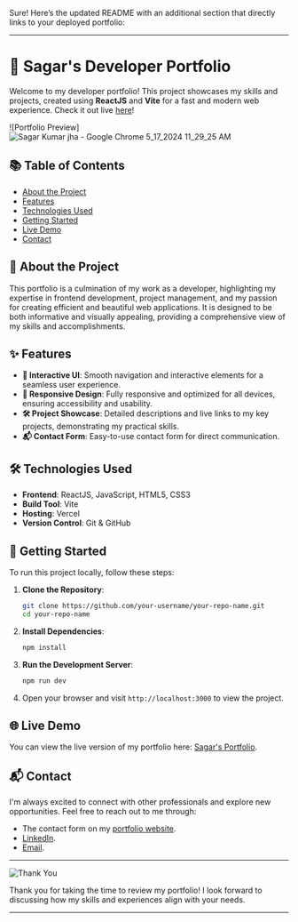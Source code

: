 Sure! Here’s the updated README with an additional section that directly links to your deployed portfolio:

---

# 🌟 Sagar's Developer Portfolio

Welcome to my developer portfolio! This project showcases my skills and projects, created using **ReactJS** and **Vite** for a fast and modern web experience. Check it out live [here](https://sagarportfolio-five.vercel.app/)!

![Portfolio Preview]![Sagar Kumar jha - Google Chrome 5_17_2024 11_29_25 AM](https://github.com/Sagar-03/Portfolio/assets/146898741/4e67626b-100a-4f69-aaad-5198209f2b5f)

## 📚 Table of Contents

- [About the Project](#about-the-project)
- [Features](#features)
- [Technologies Used](#technologies-used)
- [Getting Started](#getting-started)
- [Live Demo](#live-demo)
- [Contact](#contact)

## 📖 About the Project

This portfolio is a culmination of my work as a developer, highlighting my expertise in frontend development, project management, and my passion for creating efficient and beautiful web applications. It is designed to be both informative and visually appealing, providing a comprehensive view of my skills and accomplishments.

## ✨ Features

- **🚀 Interactive UI**: Smooth navigation and interactive elements for a seamless user experience.
- **📱 Responsive Design**: Fully responsive and optimized for all devices, ensuring accessibility and usability.
- **🛠️ Project Showcase**: Detailed descriptions and live links to my key projects, demonstrating my practical skills.
- **📬 Contact Form**: Easy-to-use contact form for direct communication.

## 🛠️ Technologies Used

- **Frontend**: ReactJS, JavaScript, HTML5, CSS3
- **Build Tool**: Vite
- **Hosting**: Vercel
- **Version Control**: Git & GitHub

## 🚀 Getting Started

To run this project locally, follow these steps:

1. **Clone the Repository**:
   ```bash
   git clone https://github.com/your-username/your-repo-name.git
   cd your-repo-name
   ```

2. **Install Dependencies**:
   ```bash
   npm install
   ```

3. **Run the Development Server**:
   ```bash
   npm run dev
   ```

4. Open your browser and visit `http://localhost:3000` to view the project.

## 🌐 Live Demo

You can view the live version of my portfolio here: [Sagar's Portfolio](https://sagarportfolio-five.vercel.app/).

## 📬 Contact

I'm always excited to connect with other professionals and explore new opportunities. Feel free to reach out to me through:

- The contact form on my [portfolio website](https://sagarportfolio-five.vercel.app/).
- [LinkedIn]([https://www.linkedin.com/in/your-linkedin-profile](https://www.linkedin.com/in/sagar-kumar-jha-237405240/)).
- [Email](mailto:sagarjha2004@gmail.com).

---

![Thank You](https://via.placeholder.com/600x200.png?text=Thank+You+for+Visiting!)

Thank you for taking the time to review my portfolio! I look forward to discussing how my skills and experiences align with your needs.

---

